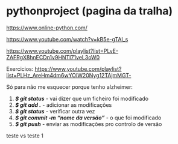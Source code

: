 # pythonproject (pagina da tralha)

https://www.online-python.com/

https://www.youtube.com/watch?v=kB5e-gTAl_s

https://www.youtube.com/playlist?list=PLvE-ZAFRgX8hnECDn1v9HNTI71veL3oW0

Exercicios: https://www.youtube.com/playlist?list=PLHz_AreHm4dm6wYOIW20Nyg12TAjmMGT-


Só para não me esquecer porque tenho alzheimer:
1. ***$ git status*** - vai dizer que um ficheiro foi modificado
2. ***$ git add .*** - adicionar as modificações
3. ***$ git status*** - verificar outra vez
4. ***$ git commit -m “nome da versão”*** - o que foi modificado
5. ***$ git push*** - enviar as modificações pro controlo de versão

teste vs
teste 1
